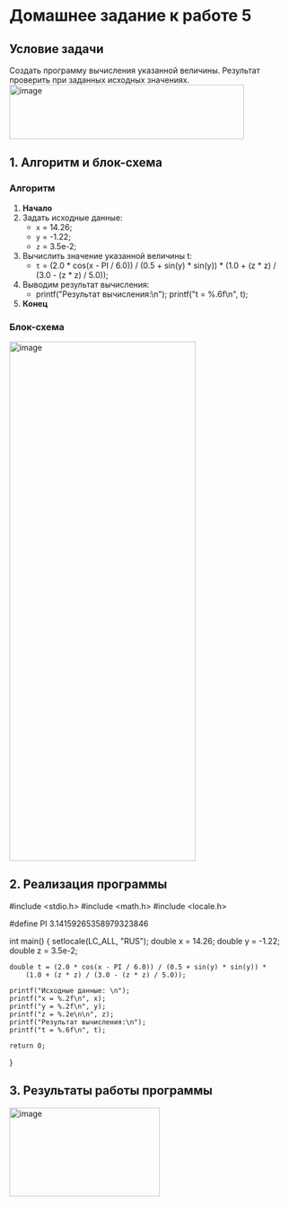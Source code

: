 # Домашнее задание к работе 5

## Условие задачи
Создать программу вычисления указанной величины.
Результат проверить при заданных исходных значениях.
<img width="418" height="97" alt="image" src="https://github.com/user-attachments/assets/d4e4509a-b11e-4e4d-a295-8beca7e482d7" />


## 1. Алгоритм и блок-схема

### Алгоритм
1. **Начало**
2. Задать исходные данные:
   - `x` = 14.26; 
   - `y` = -1.22;
   - `z` = 3.5e-2;
3. Вычислить значение указанной величины t:
   - `t` = (2.0 * cos(x - PI / 6.0)) / (0.5 + sin(y) * sin(y)) *
    (1.0 + (z * z) / (3.0 - (z * z) / 5.0));
4. Выводим результат вычисления:
   - printf("Результат вычисления:\n");
printf("t = %.6f\n", t);
5. **Конец**

### Блок-схема
<img width="332" height="924" alt="image" src="https://github.com/user-attachments/assets/390c67ca-614e-4200-8aa2-511be476b499" />


## 2. Реализация программы
#include <stdio.h>
#include <math.h>
#include <locale.h>

#define PI 3.14159265358979323846

int main() 
{
    setlocale(LC_ALL, "RUS");
    double x = 14.26;
    double y = -1.22;
    double z = 3.5e-2;

    double t = (2.0 * cos(x - PI / 6.0)) / (0.5 + sin(y) * sin(y)) *
        (1.0 + (z * z) / (3.0 - (z * z) / 5.0));

    printf("Исходные данные: \n");
    printf("x = %.2f\n", x);
    printf("y = %.2f\n", y);
    printf("z = %.2e\n\n", z);
    printf("Результат вычисления:\n");
    printf("t = %.6f\n", t);

    return 0;
}

## 3. Результаты работы программы

<img width="268" height="158" alt="image" src="https://github.com/user-attachments/assets/a332b250-d072-404b-9cfa-17d5db4b3596" />



